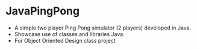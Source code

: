 # JavaPingPong
- A simple two player Ping Pong simulator (2 players) developed in Java.
- Showcase use of classes and libraries Java.
- For Object Oriented Design class project 
